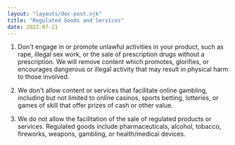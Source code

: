 ```yaml
---
layout: "layouts/doc-post.njk"
title: "Regulated Goods and Services"
date: 2022-07-21
---
```


1. Don't engage in or promote unlawful activities in your product, such as rape, illegal sex work,
   or the sale of prescription drugs without a prescription. We will remove content which promotes,
   glorifies, or encourages dangerous or illegal activity that may result in physical harm to those
   involved.

1. We don't allow content or services that facilitate online gambling, including but not limited to
   online casinos, sports betting, lotteries, or games of skill that offer prizes of cash or other
   value.

1. We do not allow the facilitation of the sale of regulated products or services. Regulated goods
   include pharmaceuticals, alcohol, tobacco, fireworks, weapons, gambling, or health/medical
   devices.
